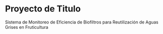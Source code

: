# Proyecto de Titulo
Sistema de Monitoreo de Eficiencia de Biofiltros para Reutilización de Aguas Grises en Fruticultura
